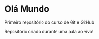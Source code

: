 # Olá Mundo
 Primeiro repositório do curso de Git e GitHub

Repositório criado durante uma aula ao vivo!
